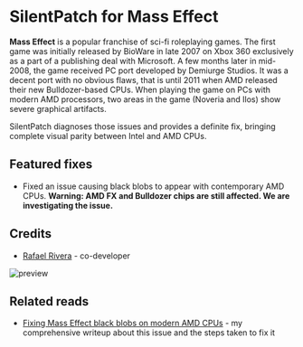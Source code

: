# SilentPatch for Mass Effect

**Mass Effect** is a popular franchise of sci-fi roleplaying games. The first game was initially released by BioWare in late 2007 on Xbox 360 exclusively as a part of a publishing deal with Microsoft.
A few months later in mid-2008, the game received PC port developed by Demiurge Studios. It was a decent port with no obvious flaws, that is until 2011 when AMD released their new Bulldozer-based CPUs.
When playing the game on PCs with modern AMD processors, two areas in the game (Noveria and Ilos) show severe graphical artifacts.

SilentPatch diagnoses those issues and provides a definite fix, bringing complete visual parity between Intel and AMD CPUs.

## Featured fixes

* Fixed an issue causing black blobs to appear with contemporary AMD CPUs. **Warning: AMD FX and Bulldozer chips are still affected. We are investigating the issue.**

## Credits

* [Rafael Rivera](https://withinrafael.com/) - co-developer

![preview](https://i.imgur.com/jc8j6Ax.jpg)

## Related reads
* [Fixing Mass Effect black blobs on modern AMD CPUs](https://cookieplmonster.github.io/2020/07/19/silentpatch-mass-effect/) - my comprehensive writeup about this issue and the steps taken to fix it